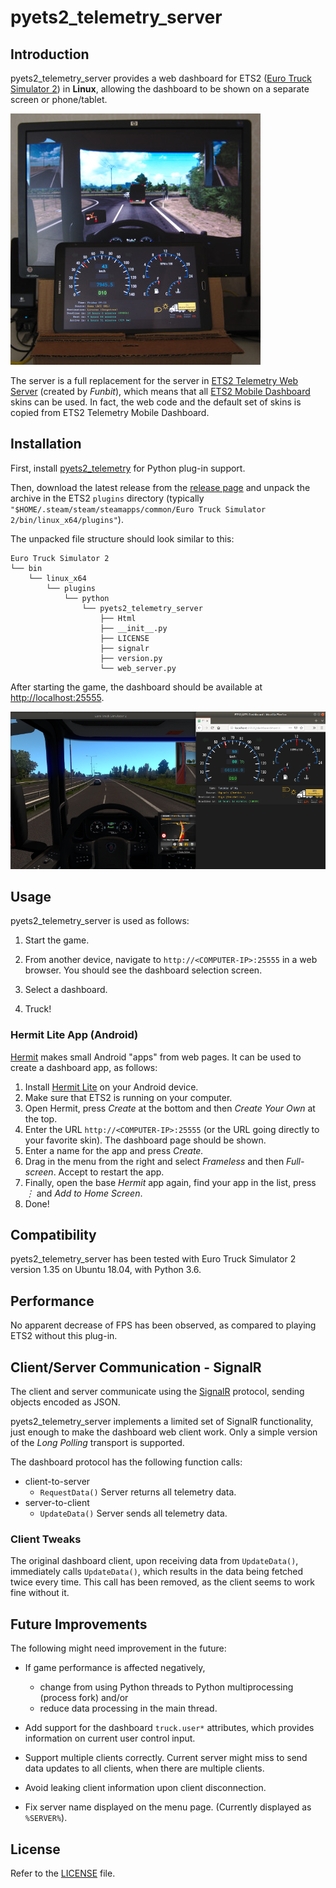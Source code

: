 # pyets2_telemetry_server

## Introduction

pyets2_telemetry_server provides a web dashboard for ETS2 ([Euro Truck Simulator 2](https://eurotrucksimulator2.com/)) in **Linux**, allowing the dashboard to be shown on a separate screen or phone/tablet.

![](setup.jpg)

The server is a full replacement for the server in [ETS2 Telemetry Web Server](https://github.com/Funbit/ets2-telemetry-server) (created by *Funbit*), which means that all [ETS2 Mobile Dashboard](https://github.com/Funbit/ets2-telemetry-server) skins can be used. In fact, the web code and the default set of skins is copied from ETS2 Telemetry Mobile Dashboard.

## Installation

First, install [pyets2_telemetry](https://github.com/thomasa88/pyets2_telemetry) for Python plug-in support.

Then, download the latest release from the [release page](https://github.com/thomasa88/pyets2_telemetry_server/releases) and unpack the archive in the ETS2 `plugins` directory (typically `"$HOME/.steam/steam/steamapps/common/Euro Truck Simulator 2/bin/linux_x64/plugins"`).

The unpacked file structure should look similar to this:

```
Euro Truck Simulator 2
└── bin
    └── linux_x64
        └── plugins
            └── python
                └── pyets2_telemetry_server
                    ├── Html
                    ├── __init__.py
                    ├── LICENSE
                    ├── signalr
                    ├── version.py
                    └── web_server.py
```

After starting the game, the dashboard should be available at [http://localhost:25555]().

![ETS2 and pyets2_telemetry_server running](screenshot.png)

## Usage

pyets2_telemetry_server is used as follows:

1. Start the game.

2. From another device, navigate to `http://<COMPUTER-IP>:25555` in a web browser. You should see the dashboard selection screen.
3. Select a dashboard.
4. Truck!

### Hermit Lite App (Android)

[Hermit](https://play.google.com/store/apps/details?id=com.chimbori.hermitcrab) makes small Android "apps" from web pages. It can be used to create a dashboard app, as follows:

1. Install [Hermit Lite](https://play.google.com/store/apps/details?id=com.chimbori.hermitcrab) on your Android device.
2. Make sure that ETS2 is running on your computer.
3. Open Hermit, press *Create* at the bottom and then *Create Your Own* at the top.
4. Enter the URL `http://<COMPUTER-IP>:25555` (or the URL going directly to your favorite skin). The dashboard page should be shown.
5. Enter a name for the app and press *Create.*
6. Drag in the menu from the right and select *Frameless* and then *Full-screen*. Accept to restart the app.
7. Finally, open the base *Hermit* app again, find your app in the list, press *⋮* and *Add to Home Screen*.
8. Done!

## Compatibility

pyets2_telemetry_server has been tested with Euro Truck Simulator 2 version 1.35 on Ubuntu 18.04, with Python 3.6.

## Performance

No apparent decrease of FPS has been observed, as compared to playing ETS2 without this plug-in.

## Client/Server Communication - SignalR

The client and server communicate using the [SignalR](https://dotnet.microsoft.com/apps/aspnet/real-time) protocol, sending objects encoded as JSON.

pyets2_telemetry_server implements a limited set of SignalR functionality, just enough to make the dashboard web client work. Only a simple version of the *Long Polling* transport is supported.

The dashboard protocol has the following function calls:

* client-to-server
  * `RequestData()` Server returns all telemetry data.
* server-to-client
  * `UpdateData()` Server sends all telemetry data.

### Client Tweaks

The original dashboard client, upon receiving data from `UpdateData()`, immediately calls `UpdateData()`, which results in the data being fetched twice every time. This call has been removed, as the client seems to work fine without it.

## Future Improvements

The following might need improvement in the future:

* If game performance is affected negatively,
  * change from using Python threads to Python multiprocessing (process fork) and/or
  * reduce data processing in the main thread.

* Add support for the dashboard `truck.user*` attributes, which provides information on current user control input.

* Support multiple clients correctly. Current server might miss to send data updates to all clients, when there are multiple clients.
* Avoid leaking client information upon client disconnection.
* Fix server name displayed on the menu page. (Currently displayed as `%SERVER%`).

## License

Refer to the [LICENSE](LICENSE) file.

